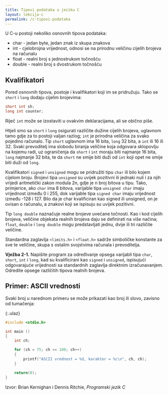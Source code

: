 ```yaml
---
title: Tipovi podataka u jeziku C
layout: lekcija-c
permalink: /c-tipovi-podataka
---
```


U C-u postoji nekoliko osnovnih tipova podataka:

* char - jedan byte, jedan znak iz skupa znakova
* int - cjelobrojna vrijednost, odnosi se na prirodnu veličinu cijelih brojeva na računalu
* float - realni broj s jednostrukom točnošću
* double - realni broj s dvostrukom točnošću

## Kvalifikatori

Pored osnovnih tipova, postoje i kvalifikatori koji im se pridružuju. Tako se `short` i `long` dodaju cijelim brojevima:

```c
short int sh;
long int counter;
```

Riječ `int` može se izostaviti u ovakvim deklaracijama, ali se obično piše.

Htjeli smo sa `short` i `long` osigurati različite dužine cijelih brojeva, uglavnom tamo gdje za to postoji valjan razlog; `int` je prirodna veličina za svako pojedino računalo. Tip `short` uglavnom ima 16 bita, `long` 32 bita, a `int` ili 16 ili 32. Svaki prevoditelj ima slobodu biranja veličine koja odgovara sklopovlju na kojemu radi, uz ograničenja da `short` i `int` moraju biti najmanje 16 bita, `long` najmanje 32 bita, te da `short` ne smije biti duži od `int` koji opet ne smije biti duži od `long`.

Kvalifikatori `signed` i `unsigned` mogu se pridružiti tipu `char` ili bilo kojem cijelom broju. Brojevi tipa `unsigned` su uvijek pozitivni ili jednaki nuli i za njih vrijedi aritmetički zakon modula 2n, gdje je n broj bitova u tipu. Tako, primjerice, ako `char` ima 8 bitova, varijable tipa `unsigned char` imaju vrijednost između 0 i 255, dok varijable tipa `signed char` imaju vrijednost između -128 i 127. Bilo da je char kvalificiran kao signed ili unsigned, on je ovisan o računalu, a znakovi koji se ispisuju su uvijek pozitivni.

Tip `long double` naznačuje realne brojeve uvećane točnosti. Kao i kod cijelih brojeva, veličine objekata realnih brojeva daju se definirati na više načina; `float`, `double` i `long double` mogu predstavljati jednu, dvije ili tri različite veličine.

Standardna zaglavlja `<limits.h>` i `<float.h>` sadrže simboličke konstante za sve te veličine, skupa s ostalim svojstvima računala i prevoditelja.

**Vježba 2-1.** Napišite program za određivanje opsega varijabli tipa `char`, `short`, `int` i `long`, kad su kvalificirani kao `signed` i `unsigned`, ispisujući odgovarajuće vrijednosti sa standardnih zaglavlja direktnim izračunavanjem. Odredite opsege različitih tipova realnih brojeva.

## Primer: ASCII vrednosti

Svaki broj u narednom primeru se može prikazati kao broj ili slovo, zavisno od tumačenja:

{:.ulaz}
```c
#include <stdio.h>

int main ()
{
    int ch;

    for (ch = 75; ch <= 100; ch++)
    {
        printf("ASCII vrednost = %d, karakter = %c\n", ch, ch);
    }

    return(0);
}
```


Izvor: Brian Kernighan i Dennis Ritchie, *Programski jezik C*
